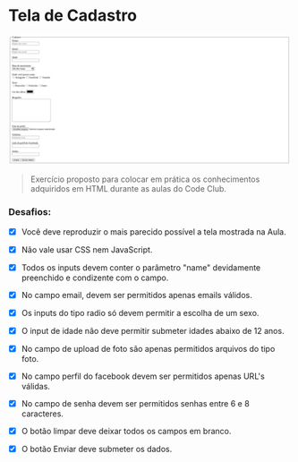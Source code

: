 # Tela de Cadastro





<img src="telaDeCadastro.png" alt="tela de cadastro">

> Exercício proposto para colocar em prática os conhecimentos adquiridos em     HTML durante as aulas do Code Club.

### Desafios:


- [x] Você deve reproduzir o mais parecido possível a tela mostrada na Aula.
- [x] Não vale usar CSS nem JavaScript.


- [x] Todos os inputs devem conter o parâmetro "name" devidamente preenchido e condizente com o campo.
- [x] No campo email, devem ser permitidos apenas emails válidos.


- [x] Os inputs do tipo radio só devem permitir a escolha de um sexo.
- [x] O input de idade não deve permitir submeter idades abaixo de 12 anos.
- [x] No campo de upload de foto são apenas permitidos arquivos do tipo foto.
- [x] No campo perfil do facebook devem ser permitidos apenas URL's válidas.


- [x] No campo de senha devem ser permitidos senhas entre 6 e 8 caracteres.
- [x] O botão limpar deve deixar todos os campos em branco.
- [x]  O botão Enviar deve submeter os dados.







